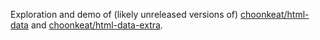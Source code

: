 Exploration and demo of (likely unreleased versions of) [choonkeat/html-data](https://package.elm-lang.org/packages/choonkeat/html-data/latest/) and [choonkeat/html-data-extra](https://package.elm-lang.org/packages/choonkeat/html-data-extra/latest/).
